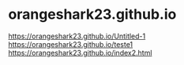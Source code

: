 # orangeshark23.github.io
https://orangeshark23.github.io/Untitled-1
https://orangeshark23.github.io/teste1
https://orangeshark23.github.io/index2.html
